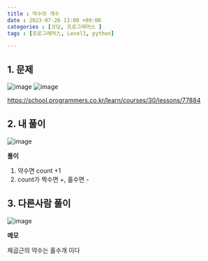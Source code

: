```yaml
---
title : 약수의 개수
date : 2023-07-26 13:00 +09:00
categories : [코딩, 프로그래머스 ]
tags : [프로그래머스, Level1, python]

---
```


## 1. 문제
![image](https://github.com/mini0-0/mini0-0.github.io/assets/63296983/1f68f76b-f028-4712-9686-dcf4de07d2b3)
![image](https://github.com/mini0-0/mini0-0.github.io/assets/63296983/6b3ab75d-61eb-4049-b5cd-1f554ba5a0dc)

<https://school.programmers.co.kr/learn/courses/30/lessons/77884>

## 2. 내 풀이
![image](https://github.com/mini0-0/mini0-0.github.io/assets/63296983/4363770e-4d9c-4b7d-b9ac-56e9d9b97e55)

**풀이**

1. 약수면 count +1
2. count가 짝수면 +, 홀수면 -

## 3. 다른사람 풀이
![image](https://github.com/mini0-0/mini0-0.github.io/assets/63296983/4ebb8d5b-d7c7-4b7e-b086-bf03b703f05e)

**메모**

제곱근의 약수는 홀수개 이다

